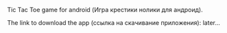 Tic Tac Toe game for android (Игра крестики нолики для андроид).

The link to download the app (cсылка на скачивание приложения): later...

